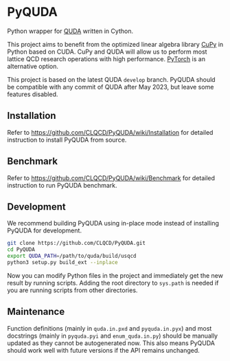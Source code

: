# PyQUDA

Python wrapper for [QUDA](https://github.com/lattice/quda) written in Cython.

This project aims to benefit from the optimized linear algebra library [CuPy](https://github.com/cupy/cupy) in Python based on CUDA. CuPy and QUDA will allow us to perform most lattice QCD research operations with high performance. [PyTorch](https://github.com/pytorch/pytorch) is an alternative option.

This project is based on the latest QUDA `develop` branch. PyQUDA should be compatible with any commit of QUDA after May 2023, but leave some features disabled.

## Installation

Refer to https://github.com/CLQCD/PyQUDA/wiki/Installation for detailed instruction to install PyQUDA from source.

## Benchmark

Refer to https://github.com/CLQCD/PyQUDA/wiki/Benchmark for detailed instruction to run PyQUDA benchmark.

## Development

We recommend building PyQUDA using in-place mode instead of installing PyQUDA for development.

```bash
git clone https://github.com/CLQCD/PyQUDA.git
cd PyQUDA
export QUDA_PATH=/path/to/quda/build/usqcd
python3 setup.py build_ext --inplace
```

Now you can modify Python files in the project and immediately get the new result by running scripts. Adding the root directory to `sys.path` is needed if you are running scripts from other directories.

## Maintenance

Function definitions (mainly in `quda.in.pxd` and `pyquda.in.pyx`) and most docstrings (mainly in `pyquda.pyi` and `enum_quda.in.py`) should be manually updated as they cannot be autogenerated now. This also means PyQUDA should work well with future versions if the API remains unchanged.
